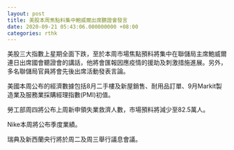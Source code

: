 ```yaml
---
layout: post
title: 美股本周焦點料集中鮑威爾出席聽證會發言
date: 2020-09-21 05:43:06.000000000 +08:00
categories: rthk
---
```


美股三大指數上星期全面下跌，至於本周市場焦點預料將集中在聯儲局主席鮑威爾連日出席國會聽證會的講話，他將會匯報因應疫情的援助及刺激措施進展。另外，多名聯儲局官員將會先後出席活動發表言論。

美國本周公布的經濟數據包括8月二手樓及新屋銷售、耐用品訂單、9月Markit製造業及服務業採購經理指數(PMI)初值。

勞工部周四將公布上周新申領失業救濟人數，市場預料將減少至82.5萬人。

Nike本周將公布季度業績。

瑞典及新西蘭央行將於周二及周三舉行議息會議。
